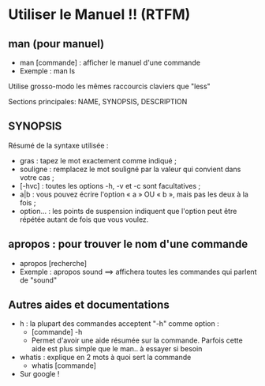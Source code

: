 # Utiliser le Manuel !! (RTFM)
## man  (pour manuel)
- man [commande] : afficher le manuel d'une commande
- Exemple : man ls

Utilise grosso-modo les mêmes raccourcis claviers que "less"  

Sections principales: NAME, SYNOPSIS, DESCRIPTION

## SYNOPSIS
Résumé de la syntaxe utilisée :
- gras : tapez le mot exactement comme indiqué ;
- souligne : remplacez le mot souligné par la valeur qui convient dans votre cas ;
- [-hvc] : toutes les options -h, -v et -c sont facultatives ;
- a|b : vous pouvez écrire l'option « a » OU « b », mais pas les deux à la fois ;
- option… : les points de suspension indiquent que l'option peut être répétée autant de fois que vous voulez.

## apropos : pour trouver le nom d'une commande
- apropos [recherche]
- Exemple : apropos sound  ==> affichera toutes les commandes qui parlent de "sound"

## Autres aides et documentations
- h : la plupart des commandes acceptent "-h" comme option :
  - [commande] -h
  - Permet d'avoir une aide résumée sur la commande. Parfois cette aide est plus simple que le man.. à essayer si besoin
- whatis : explique en 2 mots à quoi sert la commande
  - whatis [commande]
- Sur google !



